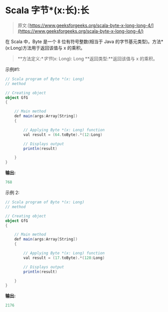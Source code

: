 # Scala 字节*(x:长):长

> 原文:[https://www.geeksforgeeks.org/scala-byte-x-long-long-4/](https://www.geeksforgeeks.org/scala-byte-x-long-long-4/)

在 Scala 中，Byte 是一个 8 位有符号整数(相当于 Java 的字节基元类型)。方法*(x:Long)方法用于返回该值与 x 的乘积。

> **方法定义:**字节*(x: Long): Long
> **返回类型:**返回该值与 x 的乘积。

示例#1:

```scala
// Scala program of Byte *(x: Long)
// method 

// Creating object 
object GfG 
{ 

    // Main method 
    def main(args:Array[String]) 
    { 

        // Applying Byte *(x: Long) function 
        val result = (64.toByte).*(12:Long) 

        // Displays output 
        println(result) 

    } 
} 
```

**输出:**

```scala
768
```

示例 2:

```scala
// Scala program of Byte *(x: Long)
// method 

// Creating object 
object GfG 
{ 

    // Main method 
    def main(args:Array[String]) 
    { 

        // Applying Byte *(x: Long) function 
        val result = (17.toByte).*(128:Long) 

        // Displays output 
        println(result) 

    } 
} 
```

**输出:**

```scala
2176
```